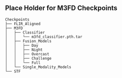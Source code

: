 ## Place Holder for M3FD Checkpoints

```
Checkpoints
├── FLIR_Aligned
├── M3FD
│   ├── Classifier
│   │   └── m3fd_classifier.pth.tar
│   ├── Fusion_Models
│   │   ├── Day
│   │   ├── Night
│   │   ├── Overcast
│   │   ├── Challenge
│   │   └── Full
│   └── Single_Modality_Models
└── STF
```
